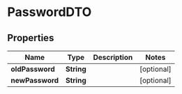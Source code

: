 

# PasswordDTO

## Properties

Name | Type | Description | Notes
------------ | ------------- | ------------- | -------------
**oldPassword** | **String** |  |  [optional]
**newPassword** | **String** |  |  [optional]



